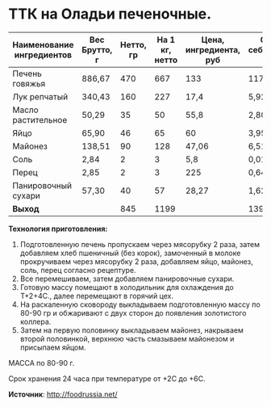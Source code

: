 # ТТК на Оладьи печеночные.

| Наименование ингредиентов | Вес Брутто, г | Нетто, гр | На 1 кг, нетто | Цена, ингредиента, руб | Сырьевая себестоимость, руб |
|---------------------------|---------------|-----------|----------------|------------------------|-----------------------------|
| Печень говяжья            | 886,67        | 470       | 667            | 133                    | 117,927                     |
| Лук репчатый              | 340,43        | 160       | 227            | 17,4                   | 5,923                       |
| Масло растительное        | 50,29         | 35        | 50             | 55,8                   | 2,806                       |
| Яйцо                      | 65,90         | 46        | 65             | 60                     | 3,954                       |
| Майонез                   | 138,51        | 90        | 128            | 47,06                  | 6,518                       |
| Соль                      | 2,84          | 2         | 3              | 5,8                    | 0,016                       |
| Перец                     | 2,85          | 2         | 3              | 225                    | 0,641                       |
| Панировочный сухари       | 57,30         | 40        | 57             | 28,27                  | 1,620                       |
| **Выход**                 |               | 845       | 1199           |                        | 139,407                     |

**Технология приготовления:**

1. Подготовленную печень пропускаем через мясорубку 2 раза, затем добавляем хлеб пшеничный (без корок), замоченный в молоке прокручиваем через мясорубку 2 раза, добавляем яйцо, майонез, соль, перец согласно рецептуре.
2. Все перемешиваем, затем добавляем панировочные сухари.
3. Готовую массу помещают в холодильник для охлаждения до Т+2+4С., далее перемещают в горячий цех.
4. На раскаленную сковороду выкладываем подготовленную массу по 80-90 гр  и обжаривают с двух сторон до появления золотистого коллера.
5. Затем на первую половинку выкладываем майонез, накрываем второй половинкой, верхнюю часть смазываем майонезом и присыпаем яйцом.

МАССА  по 80-90 г.

Срок хранения 24 часа при температуре от +2С до +6С.

**Источник**: http://foodrussia.net/
